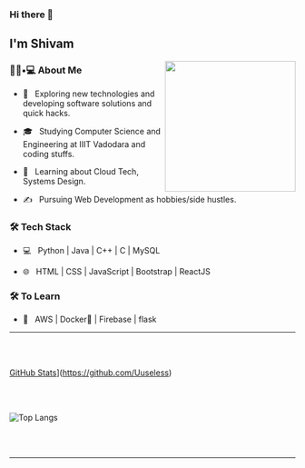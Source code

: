 ### Hi there 👋<h2> I'm Shivam</h2>

<img align='right' src="https://media.giphy.com/media/M9gbBd9nbDrOTu1Mqx/giphy.gif" width="230">

<h3> 👨🏻•💻 About Me </h3>



- 🤔 &nbsp; Exploring new technologies and developing software solutions and quick hacks.

- 🎓 &nbsp; Studying Computer Science and Engineering at IIIT Vadodara and coding stuffs.

- 🌱 &nbsp; Learning about Cloud Tech, Systems Design.

- ✍️ &nbsp; Pursuing Web Development as hobbies/side hustles.



<h3>🛠 Tech Stack</h3>



- 💻 &nbsp; Python | Java | C++ | C | MySQL

- 🌐 &nbsp; HTML | CSS | JavaScript | Bootstrap | ReactJS




<h3>🛠 To Learn</h3>

- 🔧 &nbsp; AWS | Docker🐳 | Firebase | flask

<hr>



<br/><br/>

[GitHub Stats](https://github-readme-stats.vercel.app/api?username=Uuseless&show_icons=true)](https://github.com/Uuseless)

<br/>

<br/>


![Top Langs](https://github-readme-stats.vercel.app/api/top-langs/?username=Uuseless&show_icons=true)

<br><br>






<hr>



